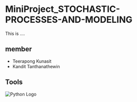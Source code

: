 # MiniProject_STOCHASTIC-PROCESSES-AND-MODELING
This is ....

## member 
-  Teerapong Kunasit
- Kandit Tanthanathewin

## Tools 
![Python Logo]([https://www.python.org/static/community_logos/python-logo.png](https://upload.wikimedia.org/wikipedia/commons/f/f8/Python_logo_and_wordmark.svg))

